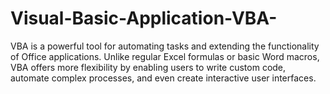 # Visual-Basic-Application-VBA-
VBA is a powerful tool for automating tasks and extending the functionality of Office applications. Unlike regular Excel formulas or basic Word macros, VBA offers more flexibility by enabling users to write custom code, automate complex processes, and even create interactive user interfaces.
